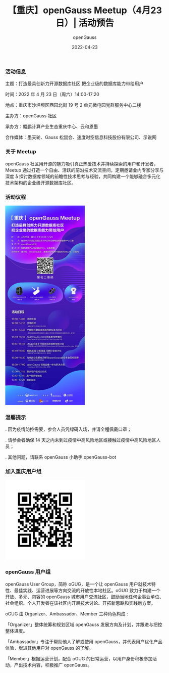 ﻿---
title: '【重庆】openGauss Meetup（4月23日）| 活动预告'
time: '2022/04/23'
date: '2022-04-23'
category: 'events'
tags: '会议'
label: '线下'
location: '重庆'
img: '/category/events/2022-04-23/banner1.jpg'
img_mobile: '/category/events/2022-04-23/banner1.jpg'
link: '/zh/events/2022-04-23/meetup.html'
author: 'openGauss'
summary: ''
---

### 活动信息

主题：打造最具创新力开源数据库社区 把企业级的数据库能力带给用户

时间：2022 年 4 月 23 日（周六）14:00-17:20

地点：重庆市沙坪坝区西园北街 19 号 2 单元微电园党群服务中心二楼

主办方：openGauss 社区

承办方：鲲鹏计算产业生态重庆中心、云和恩墨

合作媒体：墨天轮、Gauss 松鼠会、速度时空信息科技股份有限公司、示说网

### 关于 Meetup

openGauss 社区用开源的魅力吸引真正热爱技术并持续探索的用户和开发者，Meetup 通过打造一个自由、活跃的前沿技术交流空间，定期邀请业内专家分享与深度 å 探讨数据库领域的前瞻性技术思考与经验，共同构建一个能够融合多元化技术架构的企业级开源数据库社区。

### 活动议程

<img src="./poster1.jpg" style="width: 50%">

### 温馨提示

. 因为疫情防控需要，参会人员凭绿码入场，并请全程佩戴口罩；

. 请参会者确保 14 天之内未到过疫情中高风险地区或接触过疫情中高风险地区人员；

. 其他问题，请联系 openGauss 小助手:openGauss-bot

### 加入重庆用户组

<img src="./qrcode.jpg" style="width: 50%">

### openGauss 用户组

openGauss User Group，简称 oGUG，是一个让 openGauss 用户就技术特性、最佳实践、运营进展等方向交流的开放性本地社区。oGUG 致力于构建一个开放、多元、包容的 openGauss 城市用户交流社区，鼓励当地任何企事业单位、社会组织、个人开发者在该社区内开展技术讨论、开拓新思路和实践新方案。

oGUG 由 Organizer、Ambassador、Member 三种角色构成 :

「Organizer」整体统筹和规划区域 openGauss 发展方向及计划，并跟进与把控整体进度。

「Ambassador」专注于帮助他人了解或使用 openGauss，并代表用户优化产品体验，增进其他用户对 openGauss 的了解。

「Member」根据运营计划，配合 oGUG 的日常运营，以用户身份积极参加活动，产出技术内容，积极推广 openGauss。
